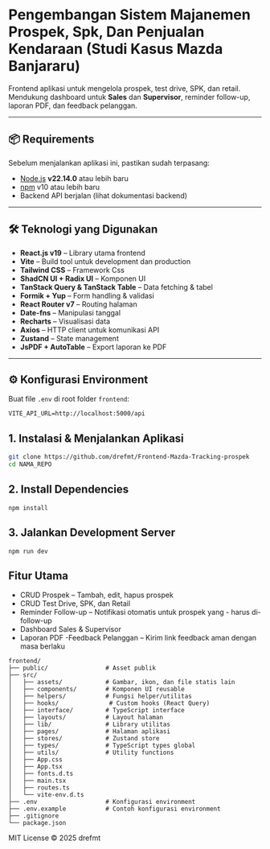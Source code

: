 # Pengembangan Sistem Majanemen Prospek, Spk, Dan Penjualan Kendaraan (Studi Kasus Mazda Banjararu)

Frontend aplikasi untuk mengelola prospek, test drive, SPK, dan retail.  
Mendukung dashboard untuk **Sales** dan **Supervisor**, reminder follow-up, laporan PDF, dan feedback pelanggan.

---

## 📦 Requirements

Sebelum menjalankan aplikasi ini, pastikan sudah terpasang:

- [Node.js](https://nodejs.org/) **v22.14.0** atau lebih baru
- [npm](https://www.npmjs.com/) v10 atau lebih baru
- Backend API berjalan (lihat dokumentasi backend)

---

## 🛠️ Teknologi yang Digunakan

- **React.js v19** – Library utama frontend
- **Vite** – Build tool untuk development dan production
- **Tailwind CSS** – Framework Css
- **ShadCN UI + Radix UI** – Komponen UI
- **TanStack Query & TanStack Table** – Data fetching & tabel
- **Formik + Yup** – Form handling & validasi
- **React Router v7** – Routing halaman
- **Date-fns** – Manipulasi tanggal
- **Recharts** – Visualisasi data
- **Axios** – HTTP client untuk komunikasi API
- **Zustand** – State management
- **JsPDF + AutoTable** – Export laporan ke PDF

---

## ⚙️ Konfigurasi Environment

Buat file `.env` di root folder `frontend`:

```env
VITE_API_URL=http://localhost:5000/api
```

## 1. Instalasi & Menjalankan Aplikasi

```bash
git clone https://github.com/drefmt/Frontend-Mazda-Tracking-prospek
cd NAMA_REPO
```

## 2. Install Dependencies

```
npm install
```

## 3. Jalankan Development Server

```
npm run dev
```

## Fitur Utama

- CRUD Prospek – Tambah, edit, hapus prospek
- CRUD Test Drive, SPK, dan Retail
- Reminder Follow-up – Notifikasi otomatis untuk prospek yang - harus di-follow-up
- Dashboard Sales & Supervisor
- Laporan PDF
  -Feedback Pelanggan – Kirim link feedback aman dengan masa berlaku

```
frontend/
├── public/                # Asset publik
├── src/
│   ├── assets/            # Gambar, ikon, dan file statis lain
│   ├── components/        # Komponen UI reusable
│   ├── helpers/           # Fungsi helper/utilitas
│   ├── hooks/              # Custom hooks (React Query)
│   ├── interface/         # TypeScript interface
│   ├── layouts/           # Layout halaman
│   ├── lib/               # Library utilitas
│   ├── pages/             # Halaman aplikasi
│   ├── stores/            # Zustand store
│   ├── types/             # TypeScript types global
│   ├── utils/             # Utility functions
│   ├── App.css
│   ├── App.tsx
│   ├── fonts.d.ts
│   ├── main.tsx
│   ├── routes.ts
│   └── vite-env.d.ts
├── .env                   # Konfigurasi environment
├── .env.example           # Contoh konfigurasi environment
├── .gitignore
└── package.json

```

MIT License © 2025 drefmt
